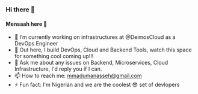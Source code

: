### Hi there 👋

<!--
**MeNsaaH/MeNsaaH** is a ✨ _special_ ✨ repository because its `README.md` (this file) appears on your GitHub profile.

Here are some ideas to get you started:
-->
#### Mensaah here 👋
- 🔭 I’m currently working on infrastructures at @DeimosCloud as a DevOps Engineer
- 🔭 Out here, I build DevOps, Cloud and Backend Tools, watch this space for something cool coming up!!!
- 💬 Ask me about any issues on Backend, Microservices, Cloud Infrastructure, I'd reply you if I can.
- 📫 How to reach me: mmadumanasseh@gmail.com
- ⚡ Fun fact: I'm Nigerian and we are the coolest 😎 set of devlopers


